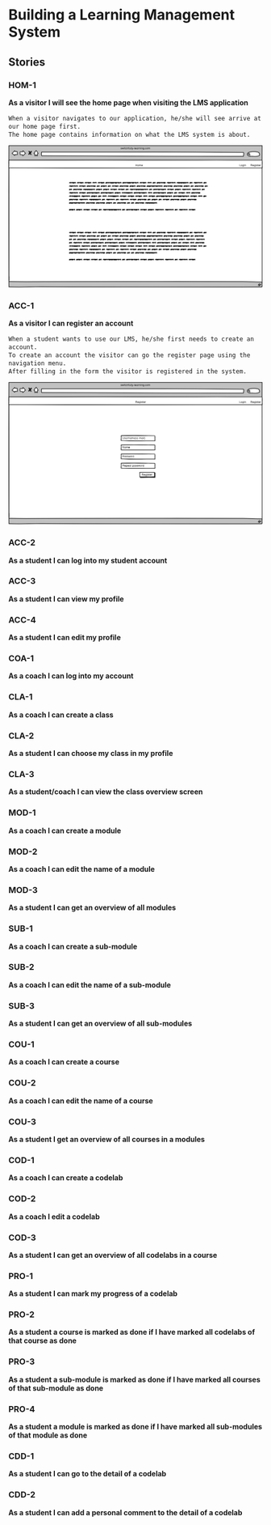 # Building a Learning Management System

## Stories

### HOM-1
**As a visitor I will see the home page when visiting the LMS application**
    
    When a visitor navigates to our application, he/she will see arrive at our home page first.
    The home page contains information on what the LMS system is about.

![Home](images/home.png)

### ACC-1
**As a visitor I can register an account**

    When a student wants to use our LMS, he/she first needs to create an account.
    To create an account the visitor can go the register page using the navigation menu.
    After filling in the form the visitor is registered in the system.


![Register](images/register.png)

### ACC-2
**As a student I can log into my student account**


### ACC-3
**As a student I can view my profile**

### ACC-4
**As a student I can edit my profile**

### COA-1
**As a coach I can log into my account**

### CLA-1
**As a coach I can create a class**

### CLA-2
**As a student I can choose my class in my profile**

### CLA-3
**As a student/coach I can view the class overview screen**

### MOD-1
**As a coach I can create a module**

### MOD-2
**As a coach I can edit the name of a module**

### MOD-3
**As a student I can get an overview of all modules**


### SUB-1
**As a coach I can create a sub-module**

### SUB-2
**As a coach I can edit the name of a sub-module**

### SUB-3
**As a student I can get an overview of all sub-modules**

### COU-1
**As a coach I can create a course**

### COU-2
**As a coach I can edit the name of a course**

### COU-3
**As a student I get an overview of all courses in a modules**

### COD-1
**As a coach I can create a codelab**

### COD-2
**As a coach I edit a codelab**

### COD-3
**As a student I can get an overview of all codelabs in a course**

### PRO-1
**As a student I can mark my progress of a codelab**

### PRO-2
**As a student a course is marked as done if I have marked all codelabs of that course as done**

### PRO-3
**As a student a sub-module is marked as done if I have marked all courses of that sub-module as done**

### PRO-4
**As a student a module is marked as done if I have marked all sub-modules of that module as done**

### CDD-1
**As a student I can go to the detail of a codelab**

### CDD-2
**As a student I can add a personal comment to the detail of a codelab**
